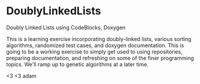 # DoublyLinkedLists
Doubly Linked Lists using CodeBlocks, Doxygen

This is a learning exercise incorporating doubly-linked lists, various sorting algorithms, 
randomized test cases, and doxygen documentation. This is going to be a working exercise
to simply get used to using repositories, preparing documentation, and refreshing on
some of the finer programming topics. We'll ramp up to genetic algorithms at a later time.

<3 <3 adam
